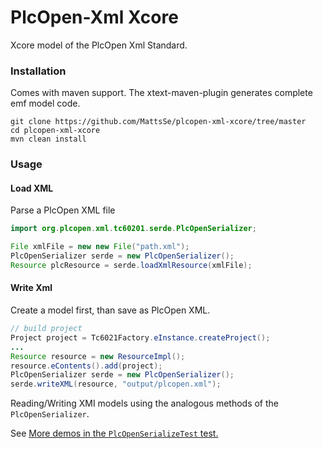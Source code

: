 # PlcOpen-Xml Xcore
Xcore model of the PlcOpen Xml Standard.

### Installation
Comes with maven support. The xtext-maven-plugin generates complete emf model code.
```
git clone https://github.com/MattsSe/plcopen-xml-xcore/tree/master
cd plcopen-xml-xcore
mvn clean install
```

### Usage

#### Load XML
Parse a PlcOpen XML file
```java
import org.plcopen.xml.tc60201.serde.PlcOpenSerializer;

File xmlFile = new new File("path.xml");
PlcOpenSerializer serde = new PlcOpenSerializer();
Resource plcResource = serde.loadXmlResource(xmlFile);

```

#### Write Xml
Create a model first, than save as PlcOpen XML.
```java
// build project
Project project = Tc6021Factory.eInstance.createProject();
...
Resource resource = new ResourceImpl();
resource.eContents().add(project);
PlcOpenSerializer serde = new PlcOpenSerializer();
serde.writeXML(resource, "output/plcopen.xml");

```

Reading/Writing XMI models using the analogous methods of the `PlcOpenSerializer`.

See [More demos in the `PlcOpenSerializeTest` test.](src/test/test/java/org/plcopen/xcore/serde/PlcOpenSerializeTest.java)
